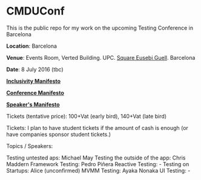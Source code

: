 # CMDUConf
This is the public repo for my work on the upcoming Testing Conference in Barcelona

**Location**: Barcelona

**Venue**: Events Room, Verted Building. UPC. [Square Eusebi Guell](https://www.google.es/maps/place/UPC:+Edifici+Vertex/@41.3905644,2.1137836,18.76z/data=!4m13!1m7!3m6!1s0x12a4985071fddce1:0x306ab5070471c97d!2sPla%C3%A7a+d'Eusebi+G%C3%BCell,+08034+Barcelona!3b1!8m2!3d41.3905701!4d2.1147002!3m4!1s0x0000000000000000:0xe27e5c874c9078b3!8m2!3d41.3907151!4d2.1139327). Barcelona

**Date**: 8 July 2016 (tbc)

[**Inclusivity Manifesto**](https://github.com/wolffan/CMDUConf/blob/master/inclusivityManifesto.md)

[**Conference Manifesto**](https://github.com/wolffan/CMDUConf/blob/master/conference_manifeso.md)

[**Speaker's Manifesto**](https://github.com/wolffan/CMDUConf/blob/master/speakers_manifesto.md)

Tickets (tentative price): 100+Vat (early bird), 140+Vat (late bird)

Tickets: I plan to have student tickets if the amount of cash is enough (or have companies sponsor student tickets.)

Topics / Speakers:

Testing untested aps: Michael May
Testing the outside of the app: Chris Maddern
Framework Testing: Pedro Piñera
Reactive Testing: - 
Testing on Startups: Alice (unconfirmed)
MVMM Testing: Ayaka Nonaka
UI Testing: -
